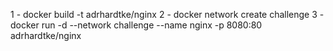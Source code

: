 1 - docker build -t adrhardtke/nginx
2 - docker network create challenge 
3 - docker run -d --network challenge --name nginx -p 8080:80 adrhardtke/nginx 